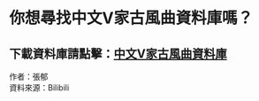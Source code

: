 # 你想尋找中文V家古風曲資料庫嗎？
## 下載資料庫請點擊：[中文V家古風曲資料庫](https://b614103080.github.io/ChineseV_GUFENG/)  

作者：張郁  
資料來源：Bilibili

